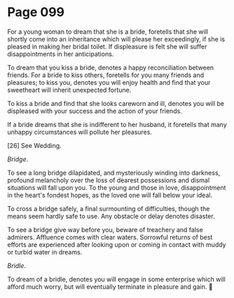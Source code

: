 # Page 099
For a young woman to dream that she is a bride, foretells that
she will shortly come into an inheritance which will please
her exceedingly, if she is pleased in making her bridal toilet.
If displeasure is felt she will suffer disappointments
in her anticipations.


To dream that you kiss a bride, denotes a happy reconciliation
between friends. For a bride to kiss others, foretells for you many
friends and pleasures; to kiss you, denotes you will enjoy health
and find that your sweetheart will inherit unexpected fortune.


To kiss a bride and find that she looks careworn and ill,
denotes you will be displeased with your success and the action
of your friends.


If a bride dreams that she is indifferent to her husband, it foretells
that many unhappy circumstances will pollute her pleasures.



[26] See Wedding.


_Bridge_.


To see a long bridge dilapidated, and mysteriously winding
into darkness, profound melancholy over the loss of dearest
possessions and dismal situations will fall upon you.
To the young and those in love, disappointment in the heart's
fondest hopes, as the loved one will fall below your ideal.


To cross a bridge safely, a final surmounting of difficulties,
though the means seem hardly safe to use. Any obstacle
or delay denotes disaster.


To see a bridge give way before you, beware of treachery and false admirers.
Affluence comes with clear waters. Sorrowful returns of best efforts are
experienced after looking upon or coming in contact with muddy or turbid
water in dreams.


_Bridle_.


To dream of a bridle, denotes you will engage in some enterprise which will
afford much worry, but will eventually terminate in pleasure and gain.
